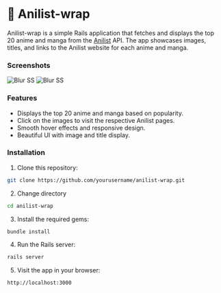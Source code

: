 # 🎀 Anilist-wrap

Anilist-wrap is a simple Rails application that fetches and displays the top 20 anime and manga from the [Anilist](https://docs.anilist.co/) API.
The app showcases images, titles, and links to the Anilist website for each anime and manga.

### Screenshots
![Blur SS](https://s4.anilist.co/file/anilistcdn/media/anime/banner/116674-l2YlIyJzvGSV.jpg "a title")
![Blur SS](https://s4.anilist.co/file/anilistcdn/media/anime/banner/116674-l2YlIyJzvGSV.jpg "a title")

### Features

   - Displays the top 20 anime and manga based on popularity.
   - Click on the images to visit the respective Anilist pages.
   - Smooth hover effects and responsive design.
   - Beautiful UI with image and title display.

### Installation
1. Clone this repository:
```bash
git clone https://github.com/yourusername/anilist-wrap.git
```

2. Change directory
```bash
cd anilist-wrap
```

3. Install the required gems:
```bash
bundle install
```

4. Run the Rails server:
```bash
rails server
```
5. Visit the app in your browser:
```
http://localhost:3000
```

